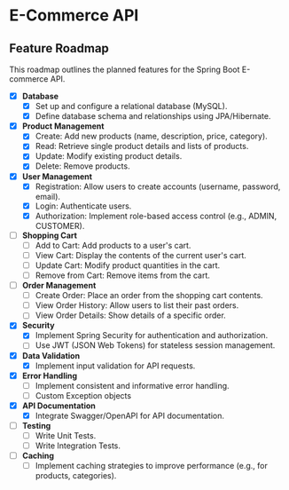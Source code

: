 # E-Commerce API
## Feature Roadmap

This roadmap outlines the planned features for the Spring Boot E-commerce API.

-   [x] **Database**
  - [x] Set up and configure a relational database (MySQL).
  - [x] Define database schema and relationships using JPA/Hibernate.

-   [x] **Product Management**
  - [x] Create: Add new products (name, description, price, category).
  - [x] Read: Retrieve single product details and lists of products.
  - [x] Update: Modify existing product details.
  - [x] Delete: Remove products.

-   [x] **User Management**
  - [x] Registration: Allow users to create accounts (username, password, email).
  - [x] Login: Authenticate users.
  - [x] Authorization: Implement role-based access control (e.g., ADMIN, CUSTOMER).

-   [ ] **Shopping Cart**
  - [ ] Add to Cart: Add products to a user's cart.
  - [ ] View Cart: Display the contents of the current user's cart.
  - [ ] Update Cart: Modify product quantities in the cart.
  - [ ] Remove from Cart: Remove items from the cart.

-   [ ] **Order Management**
  - [ ] Create Order: Place an order from the shopping cart contents.
  - [ ] View Order History: Allow users to list their past orders.
  - [ ] View Order Details: Show details of a specific order.

-   [x] **Security**
  - [x] Implement Spring Security for authentication and authorization.
  - [ ] Use JWT (JSON Web Tokens) for stateless session management.

-   [x] **Data Validation**
  - [x] Implement input validation for API requests.

-   [x] **Error Handling**
  - [ ] Implement consistent and informative error handling.
  - [ ] Custom Exception objects
  
-   [x] **API Documentation**
  - [x] Integrate Swagger/OpenAPI for API documentation.

-   [ ] **Testing**
  - [ ] Write Unit Tests.
  - [ ] Write Integration Tests.

-   [ ] **Caching**
  - [ ] Implement caching strategies to improve performance (e.g., for products, categories).